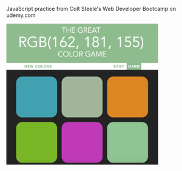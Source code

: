 JavaScript practice from Colt Steele's Web Developer Bootcamp on udemy.com    

<img src="assets/img/colorgame.png" width="400">
